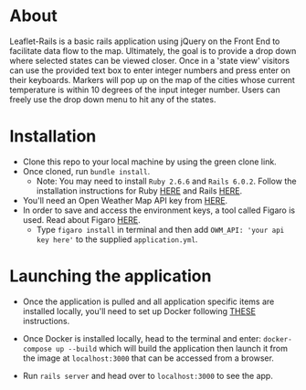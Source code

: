 # About
  Leaflet-Rails is a basic rails application using jQuery on the Front End to facilitate data flow to the map. Ultimately, the goal is to provide a drop down where selected states can be viewed closer. Once in a 'state view' visitors can use the provided text box to enter integer numbers and press enter on their keyboards. Markers will pop up on the map of the cities whose current temperature is within 10 degrees of the input integer number. Users can freely use the drop down menu to hit any of the states.
  

# Installation
  - Clone this repo to your local machine by using the green clone link.
  - Once cloned, run `bundle install`.
    - Note: You may need to install `Ruby 2.6.6` and `Rails 6.0.2`. Follow the installation instructions for Ruby [HERE](https://www.ruby-lang.org/en/documentation/installation/) and Rails [HERE](https://guides.rubyonrails.org/v5.0/getting_started.html).
  - You'll need an Open Weather Map API key from [HERE](https://openweathermap.org/guide).
  - In order to save and access the environment keys, a tool called Figaro is used. Read about Figaro [HERE](https://github.com/laserlemon/figaro).
    - Type `figaro install` in terminal and then add `OWM_API: 'your api key here'` to the supplied `application.yml`.

# Launching the application
  - Once the application is pulled and all application specific items are installed locally, you'll need to set up Docker following [THESE](https://docs.docker.com/get-started/) instructions.
  - Once Docker is installed locally, head to the terminal and enter:
    `docker-compose up --build` which will build the application then launch it from the image at `localhost:3000` that can be accessed from a browser.

  - Run `rails server` and head over to `localhost:3000` to see the app.
